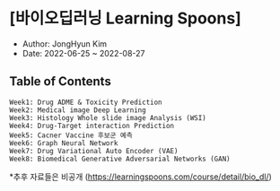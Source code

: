 # [바이오딥러닝 Learning Spoons]
- Author: JongHyun Kim 
- Date: 2022-06-25 ~ 2022-08-27

## Table of Contents 
    Week1: Drug ADME & Toxicity Prediction 
    Week2: Medical image Deep Learning 
    Week3: Histology Whole slide image Analysis (WSI)
    Week4: Drug-Target interaction Prediction 
    Week5: Cacner Vaccine 후보군 예측 
    Week6: Graph Neural Network 
    Week7: Drug Variational Auto Encoder (VAE)
    Week8: Biomedical Generative Adversarial Networks (GAN)

*추후 자료들은 비공개 
(https://learningspoons.com/course/detail/bio_dl/)
